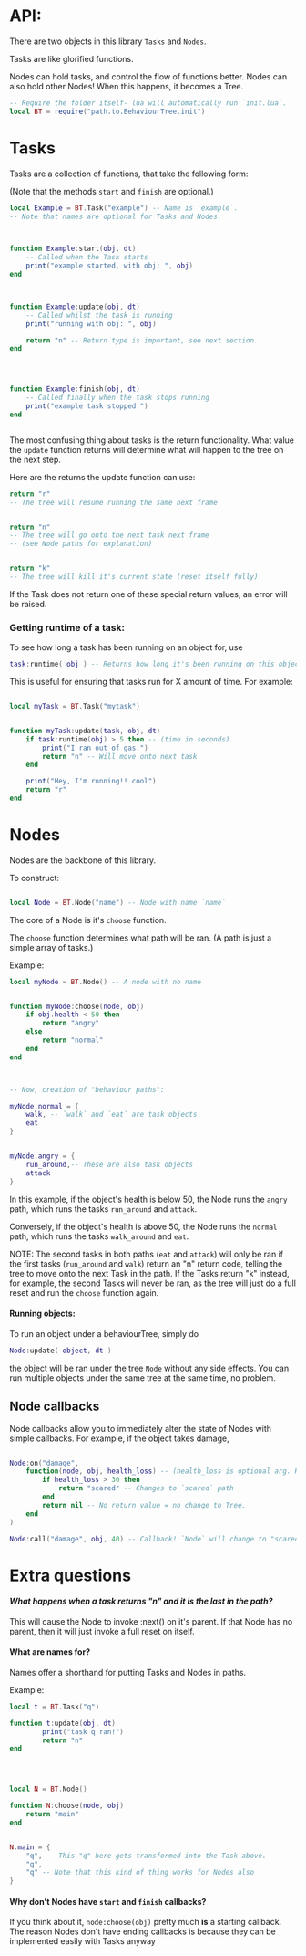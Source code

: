 


# API:
There are two objects in this library
`Tasks` and `Nodes`.


Tasks are like glorified functions.


Nodes can hold tasks, and control the flow of functions better. Nodes can also hold other Nodes! When this happens, it becomes a Tree.


```lua
-- Require the folder itself- lua will automatically run `init.lua`.
local BT = require("path.to.BehaviourTree.init")
```

# Tasks

Tasks are a collection of functions, that take the following form:

(Note that the methods `start` and `finish` are optional.)
```lua
local Example = BT.Task("example") -- Name is `example`.
-- Note that names are optional for Tasks and Nodes.



function Example:start(obj, dt)
    -- Called when the Task starts
    print("example started, with obj: ", obj)
end



function Example:update(obj, dt)
    -- Called whilst the task is running
    print("running with obj: ", obj)

    return "n" -- Return type is important, see next section.
end




function Example:finish(obj, dt)
    -- Called finally when the task stops running
    print("example task stopped!")
end



```
The most confusing thing about tasks is the return functionality.
What value the `update` function returns will determine what will happen to the tree on the next step.


Here are the returns the update function can use:
```lua
return "r" 
-- The tree will resume running the same next frame


return "n"
-- The tree will go onto the next task next frame
-- (see Node paths for explanation)


return "k"
-- The tree will kill it's current state (reset itself fully)
```
If the Task does not return one of these special return values, an error will be raised.


### Getting runtime of a task:

To see how long a task has been running on an object for, use
```lua
task:runtime( obj ) -- Returns how long it's been running on this object for!
```
This is useful for ensuring that tasks run for X amount of time.
For example:
```lua

local myTask = BT.Task("mytask")


function myTask:update(task, obj, dt)
    if task:runtime(obj) > 5 then -- (time in seconds)
        print("I ran out of gas.")
        return "n" -- Will move onto next task
    end

    print("Hey, I'm running!! cool")
    return "r"
end

```

# Nodes

Nodes are the backbone of this library.

To construct:
```lua

local Node = BT.Node("name") -- Node with name `name`

```
The core of a Node is it's `choose` function.

The `choose` function determines what path will be ran. (A path is just a simple array of tasks.) 

Example:

```lua
local myNode = BT.Node() -- A node with no name


function myNode:choose(node, obj)
    if obj.health < 50 then
        return "angry"
    else
        return "normal"
    end
end



-- Now, creation of "behaviour paths":

myNode.normal = {
    walk, -- `walk` and `eat` are task objects
    eat
}


myNode.angry = {
    run_around,-- These are also task objects
    attack 
}


```

In this example, if the object's health is below 50, the Node runs the `angry` path, which runs the tasks `run_around` and `attack`.

Conversely, if the object's health is above 50, the Node runs the `normal` path, which runs the tasks `walk_around` and `eat`.


NOTE:
The second tasks in both paths (`eat` and `attack`) will only be ran if the first tasks (`run_around` and `walk`) return an "n" return code, telling the tree to move onto the next Task in the path.
If the Tasks return "k" instead, for example, the second Tasks will never be ran, as the tree will just do a full reset and run the `choose` function again.


#### Running objects:

To run an object under a behaviourTree, simply do
```lua
Node:update( object, dt )
```
the object will be ran under the tree `Node` without any side effects. You can run multiple objects under the same tree at the same time, no problem.




## Node callbacks
Node callbacks allow you to immediately alter the state of Nodes with simple callbacks.
For example, if the object takes damage, 
```lua

Node:on("damage",
    function(node, obj, health_loss) -- (health_loss is optional arg. Have as many as you want)
        if health_loss > 30 then
            return "scared" -- Changes to `scared` path
        end
        return nil -- No return value = no change to Tree.
    end
)

Node:call("damage", obj, 40) -- Callback! `Node` will change to "scared" path.
```


# Extra questions

#### *What happens when a task returns "n" and it is the last in the path?*
This will cause the Node to invoke :next() on it's parent. If that Node has no parent, then it will just invoke a full reset on itself.


#### What are names for?
Names offer a shorthand for putting Tasks and Nodes in paths.

Example:
```lua
local t = BT.Task("q")

function t:update(obj, dt)
        print("task q ran!")
        return "n"
end




local N = BT.Node()

function N:choose(node, obj)
    return "main"
end


N.main = {
    "q", -- This "q" here gets transformed into the Task above.
    "q", 
    "q" -- Note that this kind of thing works for Nodes also
}

```
#### Why don't Nodes have `start` and `finish` callbacks?
If you think about it, `node:choose(obj)` pretty much **is** a starting callback. The reason Nodes don't have ending callbacks is because they can be implemented easily with Tasks anyway





